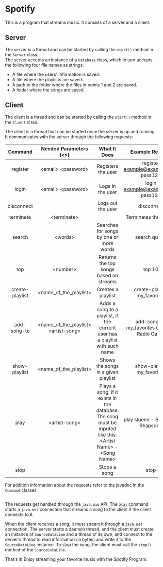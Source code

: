 # Spotify

This is a program that streams music. It consists of a server and a client.

## Server

The server is a thread and can be started by calling the `start()` method in the `Server` class.  
The server accepts an instance of a `Database` class, which in turn accepts the following four file names as strings:

- A file where the users' information is saved.
- A file where the playlists are saved.
- A path to the folder where the files in points 1 and 2 are saved.
- A folder where the songs are saved.

## Client

The client is a thread and can be started by calling the `start()` method in the `Client` class.

The client is a thread that can be started once the server is up and running. It communicates with the server through the following requests:

| Command             | Needed Parameters (<>)                   | What It Does                                                                                     | Example Request                          |
|:-:|:-:|:-:|:-:|
| register            | \<email> \<password>                     | Registers the user                                                                               | register example@example.com pass123        |
| login               | \<email> \<password>                     | Logs in the user                                                                                 | login example@example.com pass123           |
| disconnect          |                                          | Logs out the user                                                                                | disconnect                               |
| terminate           | \<terminate>      |                      | Terminates the Server
| search              | \<words>                                 | Searches for songs by one or more words                                                          | search queen                              |
| top                 | \<number>                                | Returns the top songs based on streams                                                           | top 10                                   |
| create-playlist     | \<name_of_the_playlist>                   | Creates a playlist                                                                               | create-playlist my_favorites             |
| add-song-to         | \<name_of_the_playlist> \<artist-song>   | Adds a song to a playlist, if the current user has a playlist with such name                      | add-song-to my_favorites Queen - Radio Ga Ga |
| show-playlist       | \<name_of_the_playlist>                   | Shows the songs in a given playlist                                                              | show-playlist my_favorites               |
| play                | \<artist-song>                            | Plays a song, if it exists in the database. The song must be inputed like this: \<Artist Name> - \<Song Name> | play Queen - Bohemian Rhapsody |
| stop                |                                          | Stops a song                                                                                     | stop                                     |                                      |

For addition information about the requests refer to the javadoc in the `Command` classes
##
The requests get handled through the `java.nio` API. The `play` command starts a `java.net` connection that streams a song to the client if the client connects to it.

When the client receives a song, it must stream it through a `java.net` connection. The server starts a daemon thread, and the client must create an instance of `SourceDataLine` and a thread of its own, and connect to the server's thread to read information (in bytes) and write it to the `SourceDataLine` instance. To stop the song, the client must call the `stop()` method of the `SourceDataLine`.

That's it! Enjoy streaming your favorite music with the Spotify Program.

